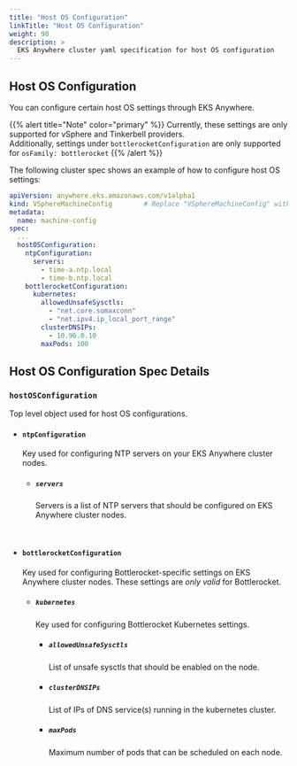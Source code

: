 ```yaml
---
title: "Host OS Configuration"
linkTitle: "Host OS Configuration"
weight: 90
description: >
  EKS Anywhere cluster yaml specification for host OS configuration
---
```


## Host OS Configuration
You can configure certain host OS settings through EKS Anywhere.

{{% alert title="Note" color="primary" %}}
Currently, these settings are only supported for vSphere and Tinkerbell providers.<br>
Additionally, settings under `bottlerocketConfiguration` are only supported for `osFamily: bottlerocket`
{{% /alert %}}

The following cluster spec shows an example of how to configure host OS settings:
```yaml
apiVersion: anywhere.eks.amazonaws.com/v1alpha1
kind: VSphereMachineConfig        # Replace "VSphereMachineConfig" with "TinkerbellMachineConfig" for Tinkerbell clusters
metadata:
  name: machine-config
spec:
  ...
  hostOSConfiguration:
    ntpConfiguration:
      servers:
        - time-a.ntp.local
        - time-b.ntp.local
    bottlerocketConfiguration:
      kubernetes:
        allowedUnsafeSysctls:
          - "net.core.somaxconn"
          - "net.ipv4.ip_local_port_range"
        clusterDNSIPs:
          - 10.96.0.10
        maxPods: 100
```

## Host OS Configuration Spec Details
### `hostOSConfiguration`
Top level object used for host OS configurations.

  * #### `ntpConfiguration`
    Key used for configuring NTP servers on your EKS Anywhere cluster nodes.

    * ##### `servers`
      Servers is a list of NTP servers that should be configured on EKS Anywhere cluster nodes.

<br>

  * #### `bottlerocketConfiguration`
    Key used for configuring Bottlerocket-specific settings on EKS Anywhere cluster nodes. These settings are _only valid_ for Bottlerocket.

    * ##### `kubernetes`
      Key used for configuring Bottlerocket Kubernetes settings.

      * ##### `allowedUnsafeSysctls`
        List of unsafe sysctls that should be enabled on the node.

      * ##### `clusterDNSIPs`
        List of IPs of DNS service(s) running in the kubernetes cluster.

      * ##### `maxPods`
        Maximum number of pods that can be scheduled on each node.

